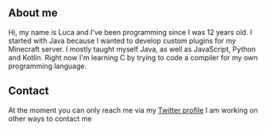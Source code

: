 ## About me
Hi, my name is Luca and I've been programming since I was 12 years old.
I started with Java because I wanted to develop custom plugins for my Minecraft server.
I mostly taught myself Java, as well as JavaScript, Python and Kotlin.
Right now I'm learning C by trying to code a compiler for my own programming language.


## Contact
At the moment you can only reach me via my [Twitter profile](https://twitter.com/__lucraft)
I am working on other ways to contact me
